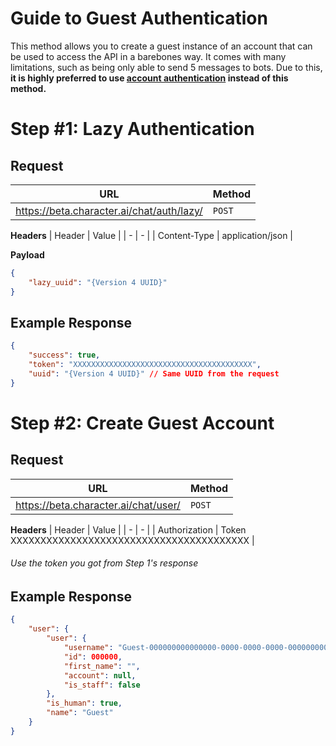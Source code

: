 # Guide to Guest Authentication
This method allows you to create a guest instance of an account that can be used to access the API in a barebones way. It comes with many limitations, such as being only able to send 5 messages to bots. Due to this, **it is highly preferred to use [account authentication](../account/account-auth.md) instead of this method.**

# Step #1: Lazy Authentication

## Request

| URL | Method |
| - | - |
| https://beta.character.ai/chat/auth/lazy/ | `POST` |

**Headers**
| Header | Value |
| - | - |
| Content-Type | application/json |

**Payload**
```json
{
	"lazy_uuid": "{Version 4 UUID}"
}
```

## Example Response

```json
{
	"success": true,
	"token": "XXXXXXXXXXXXXXXXXXXXXXXXXXXXXXXXXXXXXXXX",
	"uuid": "{Version 4 UUID}" // Same UUID from the request
}
```

# Step #2: Create Guest Account

## Request

| URL | Method |
| - | - |
| https://beta.character.ai/chat/user/ | `POST` |

**Headers**
| Header | Value |
| - | - |
| Authorization | Token  XXXXXXXXXXXXXXXXXXXXXXXXXXXXXXXXXXXXXXXX |
###### Use the token you got from Step 1's response

## Example Response
```json
{
	"user": {
		"user": {
			"username": "Guest-000000000000000-0000-0000-0000-000000000000",
			"id": 000000,
			"first_name": "",
			"account": null,
			"is_staff": false
		},
		"is_human": true,
		"name": "Guest"
	}
}
```


